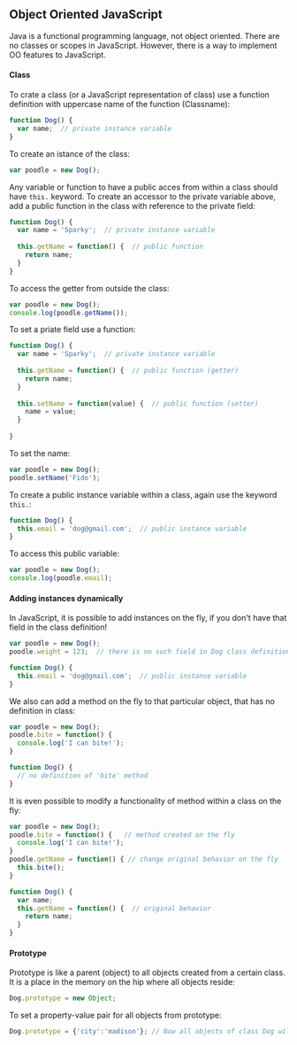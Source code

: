 ## Object Oriented JavaScript
Java is a functional programming language, not object oriented. There are no classes or scopes in JavaScript.
However, there is a way to implement OO features to JavaScript.

#### Class
To crate a class (or a JavaScript representation of class) use a function definition with uppercase name of the function (Classname):
```javascript
function Dog() {
  var name;  // private instance variable
}
```
To create an istance of the class:
```javascript
var poodle = new Dog();
```
Any variable or function to have a public acces from within a class should have `this.` keyword. To create an accessor to the private variable above, add a public function in the class with reference to the private field:
```javascript
function Dog() {
  var name = 'Sparky';  // private instance variable
  
  this.getName = function() {  // public function
    return name;
  }
}
```
To access the getter from outside the class:
```javascript
var poodle = new Dog();
console.log(poodle.getName());
```
To set a priate field use a function:
```javascript
function Dog() {
  var name = 'Sparky';  // private instance variable
  
  this.getName = function() {  // public function (getter)
    return name;
  }
  
  this.setName = function(value) {  // public function (setter)
    name = value;
  }
  
}
```
To set the name:
```javaScript
var poodle = new Dog();
poodle.setName('Fido');
```
To create a public instance variable within a class, again use the keyword `this.`:
```javascript
function Dog() {
  this.email = 'dog@gmail.com';  // public instance variable
}
```
To access this public variable:
```javaScript
var poodle = new Dog();
console.log(poodle.email);
```
#### Adding instances dynamically
In JavaScript, it is possible to add instances on the fly, if you don't have that field in the class definition!
```javascript
var poodle = new Dog();
poodle.weight = 123;  // there is no such field in Dog class definition, but we still can set it automaically

function Dog() {
  this.email = 'dog@gmail.com';  // public instance variable
}
```
We also can add a method on the fly to that particular object, that has no definition in class:
```javascript
var poodle = new Dog();
poodle.bite = function() {
  console.log('I can bite!');
}

function Dog() {
  // no definition of 'bite' method
}
```
It is even possible to modify a functionality of method within a class on the fly:
```javascript
var poodle = new Dog();
poodle.bite = function() {   // method created on the fly
  console.log('I can bite!');
}
poodle.getName = function() { // change original behavior on the fly
  this.bite();
}

function Dog() {
  var name;
  this.getName = function() {  // original behavior
    return name;
  }
}
```
#### Prototype
Prototype is like a parent (object) to all objects created from a certain class. It is a place in the memory on the hip where all objects reside:
```javascript
Dog.prototype = new Object;
```
To set a property-value pair for all objects from prototype:
```javascript
Dog.prototype = {'city':'madison'}; // Now all objects of class Dog will have the instance variable with value of 'madison'
```
